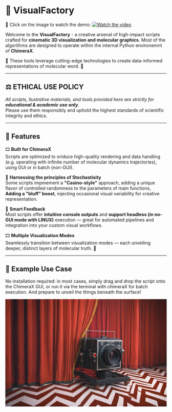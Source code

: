 # 🎨 VisualFactory

🎥 Click on the image to watch the demo:
[![Watch the video](https://img.youtube.com/vi/ZdGxwgnkfok/maxresdefault.jpg)](https://www.youtube.com/watch?v=ZdGxwgnkfok)

Welcome to the **VisualFactory** - a creative arsenal of high-impact scripts crafted for **cinematic 3D visualization and molecular graphics**. Most of the algorithms are designed to operate within the internal Python environemnt of **ChimeraX**.

🔭 These tools leverage cutting-edge technologies to create data-informed representations of molecular word. 🧬

---
## ⚖️ ETHICAL USE POLICY

_All scripts, llustrative materials, and tools provided here are strictly for **educational & academic use only**._  
Please use them responsibly and uphold the highest standards of scientific integrity and ethics.  

---

## 🚀 Features

🎞️ **Built for ChimeraX**  
  Scripts are optimized to oriduce high-quality rendering and data handling (e.g. operating with infinite number of molecular dynamics trajectories), using GUI or in batch (non-GUI).

🎲 **Harnessing the principles of Stochastisity**  
  Some scripts impmement a **"Casino-style"** approach, adding a unique flavor of controlled randomness to the parameters of main functions, **Adding a "bluff" boost**, injecting occasional visual variability for creative representation.

🤖 **Smart Feedback**  
  Most scripts offer **intuitive console outputs** and **support headless (in no-GUI mode with LINUX)** execution — great for automated pipelines and integration into your custom visual workflows.

🎞️ **Multiple Visualization Modes**  
  Seamlessly transition between visualization modes — each unveiling deeper, distinct layers of molecular truth. 🔮

---

## 🎥 Example Use Case

No installation required: in most cases, simply drag and drop the script onto the ChimeraX GUI, or run it via the terminal with chimeraX for batch execution. And prepare to unveil the things beneath the surface!

![Visual Factory Logo](https://github.com/TheVisualHub/VisualFactory/blob/0e82acee47868a7af0a5c055ad2d7de32a30dd79/assets/visualfactory_logo1d.jpg)
